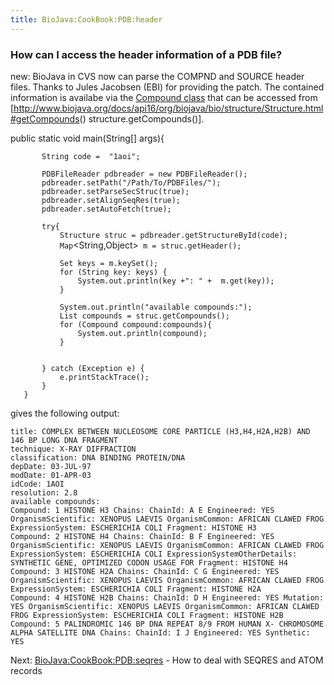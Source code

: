 ```yaml
---
title: BioJava:CookBook:PDB:header
---
```


### How can I access the header information of a PDB file?

new: BioJava in CVS now can parse the COMPND and SOURCE header files.
Thanks to Jules Jacobsen (EBI) for providing the patch. The contained
information is availabe via the [Compound
class](http://www.biojava.org/docs/api16/org/biojava/bio/structure/Compund.html)
that can be accessed from
[<http://www.biojava.org/docs/api16/org/biojava/bio/structure/Structure.html#getCompounds>()
structure.getCompounds()].

<java> public static void main(String[] args){

`       String code =  "1aoi";`

`       PDBFileReader pdbreader = new PDBFileReader();`  
`       pdbreader.setPath("/Path/To/PDBFiles/");`  
`       pdbreader.setParseSecStruc(true);`  
`       pdbreader.setAlignSeqRes(true);`  
`       pdbreader.setAutoFetch(true);`

`       try{`  
`           Structure struc = pdbreader.getStructureById(code);`  
`           Map`<String,Object>` m = struc.getHeader();`

`           Set`<String>` keys = m.keySet();`  
`           for (String key: keys) {`  
`               System.out.println(key +": " +  m.get(key));`  
`           }`

`           System.out.println("available compounds:");`  
`           List`<Compound>` compounds = struc.getCompounds();`  
`           for (Compound compound:compounds){`  
`               System.out.println(compound);`  
`           }`  
`           `

`       } catch (Exception e) {`  
`           e.printStackTrace();`  
`       }`  
`   }`

</java>

gives the following output:

    title: COMPLEX BETWEEN NUCLEOSOME CORE PARTICLE (H3,H4,H2A,H2B) AND 146 BP LONG DNA FRAGMENT 
    technique: X-RAY DIFFRACTION 
    classification: DNA BINDING PROTEIN/DNA
    depDate: 03-JUL-97
    modDate: 01-APR-03
    idCode: 1AOI
    resolution: 2.8
    available compounds:
    Compound: 1 HISTONE H3 Chains: ChainId: A E Engineered: YES OrganismScientific: XENOPUS LAEVIS OrganismCommon: AFRICAN CLAWED FROG ExpressionSystem: ESCHERICHIA COLI Fragment: HISTONE H3 
    Compound: 2 HISTONE H4 Chains: ChainId: B F Engineered: YES OrganismScientific: XENOPUS LAEVIS OrganismCommon: AFRICAN CLAWED FROG ExpressionSystem: ESCHERICHIA COLI ExpressionSystemOtherDetails: SYNTHETIC GENE, OPTIMIZED CODON USAGE FOR Fragment: HISTONE H4 
    Compound: 3 HISTONE H2A Chains: ChainId: C G Engineered: YES OrganismScientific: XENOPUS LAEVIS OrganismCommon: AFRICAN CLAWED FROG ExpressionSystem: ESCHERICHIA COLI Fragment: HISTONE H2A 
    Compound: 4 HISTONE H2B Chains: ChainId: D H Engineered: YES Mutation: YES OrganismScientific: XENOPUS LAEVIS OrganismCommon: AFRICAN CLAWED FROG ExpressionSystem: ESCHERICHIA COLI Fragment: HISTONE H2B 
    Compound: 5 PALINDROMIC 146 BP DNA REPEAT 8/9 FROM HUMAN X- CHROMOSOME ALPHA SATELLITE DNA Chains: ChainId: I J Engineered: YES Synthetic: YES 

Next: <BioJava:CookBook:PDB:seqres> - How to deal with SEQRES and ATOM
records
